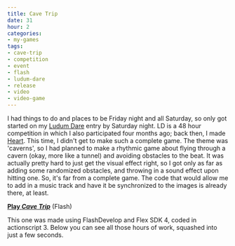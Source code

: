 ```yaml
---
title: Cave Trip
date: 31
hour: 2
categories:
- my-games
tags:
- cave-trip
- competition
- event
- flash
- ludum-dare
- release
- video
- video-game
---
```


I had things to do and places to be Friday night and all Saturday, so only got started on my [Ludum Dare](http://www.ludumdare.com/) entry by Saturday night. LD is a 48 hour competition in which I also participated four months ago; back then, I made [Heart](http://blog.agj.cl/tag/heart/). This time, I didn't get to make such a complete game. The theme was 'caverns', so I had planned to make a rhythmic game about flying through a cavern (okay, more like a tunnel) and avoiding obstacles to the beat. It was actually pretty hard to just get the visual effect right, so I got only as far as adding some randomized obstacles, and throwing in a sound effect upon hitting one. So, it's far from a complete game. The code that would allow me to add in a music track and have it be synchronized to the images is already there, at least.

[**Play _Cave Trip_**](http://www.agj.cl/files/games/cavetrip/) (Flash)

This one was made using FlashDevelop and Flex SDK 4, coded in actionscript 3. Below you can see all those hours of work, squashed into just a few seconds.

<video-embed service="vimeo" id="6353166" width="500" height="313" />

